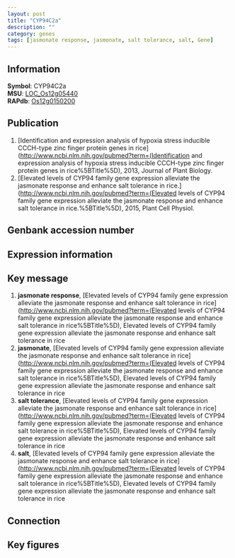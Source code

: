 ```yaml
---
layout: post
title: "CYP94C2a"
description: ""
category: genes
tags: [jasmonate response, jasmonate, salt tolerance, salt, Gene]
---
```


## Information
__Symbol__: CYP94C2a  
__MSU__: [LOC_Os12g05440](http://rice.plantbiology.msu.edu/cgi-bin/ORF_infopage.cgi?orf=LOC_Os12g05440)  
__RAPdb__: [Os12g0150200](http://rapdb.dna.affrc.go.jp/viewer/gbrowse_details/irgsp1?name=Os12g0150200)  

## Publication
1. [Identification and expression analysis of hypoxia stress inducible CCCH-type zinc finger protein genes in rice](http://www.ncbi.nlm.nih.gov/pubmed?term=(Identification and expression analysis of hypoxia stress inducible CCCH-type zinc finger protein genes in rice%5BTitle%5D), 2013, Journal of Plant Biology.
2. [Elevated levels of CYP94 family gene expression alleviate the jasmonate response and enhance salt tolerance in rice.](http://www.ncbi.nlm.nih.gov/pubmed?term=(Elevated levels of CYP94 family gene expression alleviate the jasmonate response and enhance salt tolerance in rice.%5BTitle%5D), 2015, Plant Cell Physiol.

## Genbank accession number

## Expression information

## Key message
1. __jasmonate response__, [Elevated levels of CYP94 family gene expression alleviate the jasmonate response  and enhance salt tolerance in rice](http://www.ncbi.nlm.nih.gov/pubmed?term=(Elevated levels of CYP94 family gene expression alleviate the jasmonate response  and enhance salt tolerance in rice%5BTitle%5D), Elevated levels of CYP94 family gene expression alleviate the jasmonate response  and enhance salt tolerance in rice
2. __jasmonate__, [Elevated levels of CYP94 family gene expression alleviate the jasmonate response  and enhance salt tolerance in rice](http://www.ncbi.nlm.nih.gov/pubmed?term=(Elevated levels of CYP94 family gene expression alleviate the jasmonate response  and enhance salt tolerance in rice%5BTitle%5D), Elevated levels of CYP94 family gene expression alleviate the jasmonate response  and enhance salt tolerance in rice
3. __salt tolerance__, [Elevated levels of CYP94 family gene expression alleviate the jasmonate response  and enhance salt tolerance in rice](http://www.ncbi.nlm.nih.gov/pubmed?term=(Elevated levels of CYP94 family gene expression alleviate the jasmonate response  and enhance salt tolerance in rice%5BTitle%5D), Elevated levels of CYP94 family gene expression alleviate the jasmonate response  and enhance salt tolerance in rice
4. __salt__, [Elevated levels of CYP94 family gene expression alleviate the jasmonate response  and enhance salt tolerance in rice](http://www.ncbi.nlm.nih.gov/pubmed?term=(Elevated levels of CYP94 family gene expression alleviate the jasmonate response  and enhance salt tolerance in rice%5BTitle%5D), Elevated levels of CYP94 family gene expression alleviate the jasmonate response  and enhance salt tolerance in rice

## Connection

## Key figures


